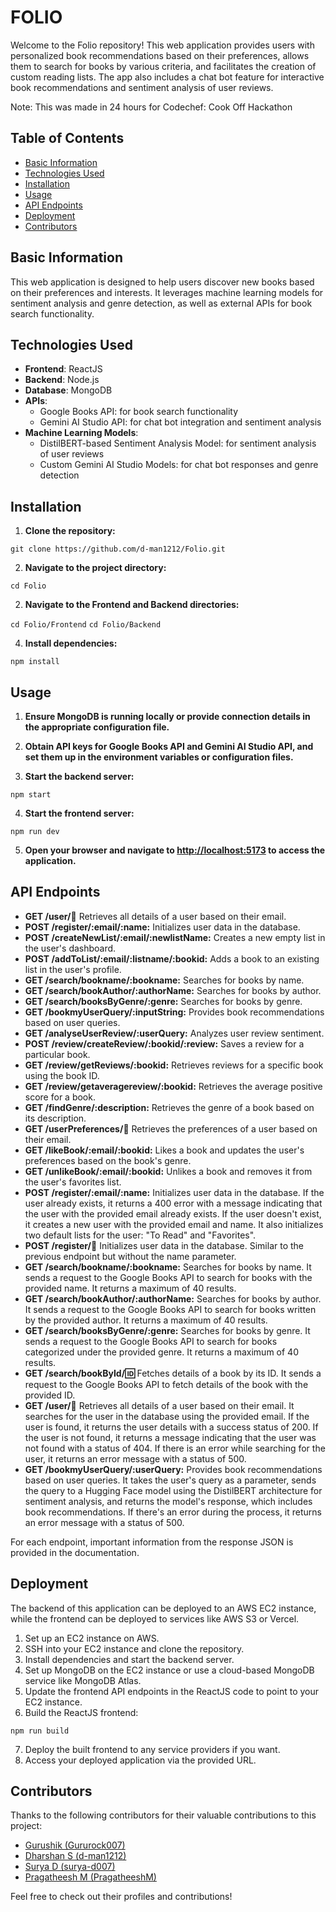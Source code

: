 # FOLIO

Welcome to the Folio repository! This web application provides users with personalized book recommendations based on their preferences, allows them to search for books by various criteria, and facilitates the creation of custom reading lists. The app also includes a chat bot feature for interactive book recommendations and sentiment analysis of user reviews.

Note: This was made in 24 hours for Codechef: Cook Off Hackathon

## Table of Contents

- [Basic Information](#basic-information)
- [Technologies Used](#technologies-used)
- [Installation](#installation)
- [Usage](#usage)
- [API Endpoints](#api-endpoints)
- [Deployment](#deployment)
- [Contributors](#contributors)

## Basic Information

This web application is designed to help users discover new books based on their preferences and interests. It leverages machine learning models for sentiment analysis and genre detection, as well as external APIs for book search functionality.

## Technologies Used

- **Frontend**: ReactJS
- **Backend**: Node.js
- **Database**: MongoDB
- **APIs**:
  - Google Books API: for book search functionality
  - Gemini AI Studio API: for chat bot integration and sentiment analysis
- **Machine Learning Models**:
  - DistilBERT-based Sentiment Analysis Model: for sentiment analysis of user reviews
  - Custom Gemini AI Studio Models: for chat bot responses and genre detection

## Installation

1. **Clone the repository:**

```git clone https://github.com/d-man1212/Folio.git```

2. **Navigate to the project directory:**

```cd Folio```

2. **Navigate to the Frontend and Backend directories:**

```cd Folio/Frontend```
```cd Folio/Backend```

4. **Install dependencies:**

```npm install```

## Usage

1. **Ensure MongoDB is running locally or provide connection details in the appropriate configuration file.**

2. **Obtain API keys for Google Books API and Gemini AI Studio API, and set them up in the environment variables or configuration files.**

3. **Start the backend server:**

```npm start```


4. **Start the frontend server:**

```npm run dev```

5. **Open your browser and navigate to [http://localhost:5173](http://localhost:5173) to access the application.**

## API Endpoints

- **GET /user/:email:** Retrieves all details of a user based on their email.
- **POST /register/:email/:name:** Initializes user data in the database.
- **POST /createNewList/:email/:newlistName:** Creates a new empty list in the user's dashboard.
- **POST /addToList/:email/:listname/:bookid:** Adds a book to an existing list in the user's profile.
- **GET /search/bookname/:bookname:** Searches for books by name.
- **GET /search/bookAuthor/:authorName:** Searches for books by author.
- **GET /search/booksByGenre/:genre:** Searches for books by genre.
- **GET /bookmyUserQuery/:inputString:** Provides book recommendations based on user queries.
- **GET /analyseUserReview/:userQuery:** Analyzes user review sentiment.
- **POST /review/createReview/:bookid/:review:** Saves a review for a particular book.
- **GET /review/getReviews/:bookid:** Retrieves reviews for a specific book using the book ID.
- **GET /review/getaveragereview/:bookid:** Retrieves the average positive score for a book.
- **GET /findGenre/:description:** Retrieves the genre of a book based on its description.
- **GET /userPreferences/:email:** Retrieves the preferences of a user based on their email.
- **GET /likeBook/:email/:bookid:** Likes a book and updates the user's preferences based on the book's genre.
- **GET /unlikeBook/:email/:bookid:** Unlikes a book and removes it from the user's favorites list.
- **POST /register/:email/:name:** Initializes user data in the database. If the user already exists, it returns a 400 error with a message indicating that the user with the provided email already exists. If the user doesn't exist, it creates a new user with the provided email and name. It also initializes two default lists for the user: "To Read" and "Favorites".
- **POST /register/:email:** Initializes user data in the database. Similar to the previous endpoint but without the name parameter.
- **GET /search/bookname/:bookname:** Searches for books by name. It sends a request to the Google Books API to search for books with the provided name. It returns a maximum of 40 results.
- **GET /search/bookAuthor/:authorName:** Searches for books by author. It sends a request to the Google Books API to search for books written by the provided author. It returns a maximum of 40 results.
- **GET /search/booksByGenre/:genre:** Searches for books by genre. It sends a request to the Google Books API to search for books categorized under the provided genre. It returns a maximum of 40 results.
- **GET /search/bookById/:id:** Fetches details of a book by its ID. It sends a request to the Google Books API to fetch details of the book with the provided ID.
- **GET /user/:email:** Retrieves all details of a user based on their email. It searches for the user in the database using the provided email. If the user is found, it returns the user details with a success status of 200. If the user is not found, it returns a message indicating that the user was not found with a status of 404. If there is an error while searching for the user, it returns an error message with a status of 500.
- **GET /bookmyUserQuery/:userQuery:** Provides book recommendations based on user queries. It takes the user's query as a parameter, sends the query to a Hugging Face model using the DistilBERT architecture for sentiment analysis, and returns the model's response, which includes book recommendations. If there's an error during the process, it returns an error message with a status of 500.

For each endpoint, important information from the response JSON is provided in the documentation.

## Deployment

The backend of this application can be deployed to an AWS EC2 instance, while the frontend can be deployed to services like AWS S3 or Vercel.

1. Set up an EC2 instance on AWS.
2. SSH into your EC2 instance and clone the repository.
3. Install dependencies and start the backend server.
4. Set up MongoDB on the EC2 instance or use a cloud-based MongoDB service like MongoDB Atlas.
5. Update the frontend API endpoints in the ReactJS code to point to your EC2 instance.
6. Build the ReactJS frontend:

```npm run build```

7. Deploy the built frontend to any service providers if you want.
8. Access your deployed application via the provided URL.

## Contributors

Thanks to the following contributors for their valuable contributions to this project:

- [Gurushik (Gururock007)](https://github.com/gururock007)
- [Dharshan S (d-man1212)](https://github.com/d-man1212)
- [Surya D (surya-d007)](https://github.com/surya-d007)
- [Pragatheesh M (PragatheeshM)](https://github.com/PragatheeshM)

Feel free to check out their profiles and contributions!